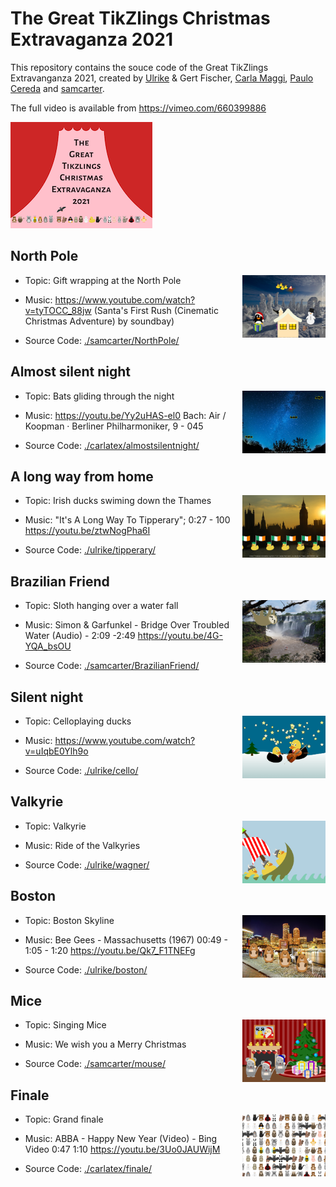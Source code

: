 # The Great TikZlings Christmas Extravaganza 2021

This repository contains the souce code of the Great TikZlings Extravanganza 2021, created by [Ulrike](https://github.com/u-fischer) & Gert Fischer, [Carla Maggi](https://github.com/CarLaTeX), [Paulo Cereda](https://github.com/cereda) and [samcarter](https://github.com/samcarter).

The full video is available from https://vimeo.com/660399886

[![](./samcarter/title/title.png)](https://vimeo.com/660399886)

## North Pole

<img align="right" src="./samcarter/NorthPole/NorthPole.png" height="100">

- Topic: Gift wrapping at the North Pole

- Music: https://www.youtube.com/watch?v=tyTOCC_88jw (Santa's First Rush (Cinematic Christmas Adventure) by soundbay)

- Source Code: [./samcarter/NorthPole/](https://github.com/samcarter/Extravaganza2021/tree/master/samcarter/NorthPole)

## Almost silent night

<img align="right" src="./carlatex/almostsilentnight/almostsilentnight.png" height="100">

- Topic: Bats gliding through the night

- Music: https://youtu.be/Yy2uHAS-el0 Bach: Air / Koopman · Berliner Philharmoniker, 9 - 045

- Source Code: [./carlatex/almostsilentnight/](https://github.com/samcarter/Extravaganza2021/tree/master/carlatex/almostsilentnight)

## A long way from home

<img align="right" src="./ulrike/tipperary/tipperary.png" height="100">

- Topic: Irish ducks swiming down the Thames

- Music: "It's A Long Way To Tipperary"; 0:27 - 100 https://youtu.be/ztwNogPha6I

- Source Code: [./ulrike/tipperary/](https://github.com/samcarter/Extravaganza2021/tree/master/ulrike/tipperary)

## Brazilian Friend

<img align="right" src="./samcarter/BrazilianFriend/BrazilianFriend.png" height="100">

- Topic: Sloth hanging over a water fall

- Music: Simon & Garfunkel - Bridge Over Troubled Water (Audio) - 2:09 -2:49 https://youtu.be/4G-YQA_bsOU

- Source Code: [./samcarter/BrazilianFriend/](https://github.com/samcarter/Extravaganza2021/tree/master/samcarter/BrazilianFriend)

## Silent night

<img align="right" src="./ulrike/cello/celloducks.png" height="100">

- Topic: Celloplaying ducks

- Music: https://www.youtube.com/watch?v=uIqbE0Ylh9o

- Source Code: [./ulrike/cello/](https://github.com/samcarter/Extravaganza2021/tree/master/ulrike/cello)

## Valkyrie

<img align="right" src="./ulrike/wagner/walkuere.png" height="100">

- Topic: Valkyrie

- Music: Ride of the Valkyries

- Source Code: [./ulrike/wagner/](https://github.com/samcarter/Extravaganza2021/tree/master/ulrike/wagner)

## Boston

<img align="right" src="./ulrike/boston/boston.png" height="100">

- Topic: Boston Skyline

- Music: Bee Gees - Massachusetts (1967) 00:49 - 1:05 - 1:20 https://youtu.be/Qk7_F1TNEFg

- Source Code: [./ulrike/boston/](https://github.com/samcarter/Extravaganza2021/tree/master/ulrike/boston)

## Mice

<img align="right" src="./samcarter/mouse/SingingMouse.png" height="100">

- Topic: Singing Mice

- Music: We wish you a Merry Christmas

- Source Code: [./samcarter/mouse/](https://github.com/samcarter/Extravaganza2021/tree/master/samcarter/mouse)

## Finale

<img align="right" src="./carlatex/finale/granfinale.png" height="100">

- Topic: Grand finale

- Music: ABBA - Happy New Year (Video) - Bing Video 0:47 1:10 https://youtu.be/3Uo0JAUWijM

- Source Code: [./carlatex/finale/](https://github.com/samcarter/Extravaganza2021/tree/master/carlatex/finale)

